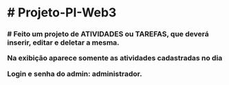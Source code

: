 <h1># Projeto-PI-Web3</h1>

<h3><p># Feito um projeto de ATIVIDADES ou TAREFAS, que deverá inserir, editar e deletar a mesma.</p><p>Na exibição aparece somente as atividades cadastradas no dia</p>

Login e senha do admin: administrador.</h3>
